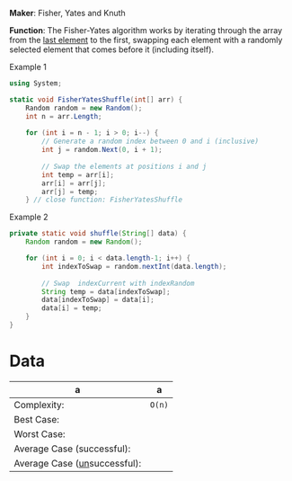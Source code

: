 **Maker**: Fisher, Yates and Knuth

**Function**: The Fisher-Yates algorithm works by iterating through the array from the <u>last element</u> to the first, swapping each element with a randomly selected element that comes before it (including itself). 


Example 1
```c#
using System;

static void FisherYatesShuffle(int[] arr) {
	Random random = new Random();
	int n = arr.Length;
	
	for (int i = n - 1; i > 0; i--) {
		// Generate a random index between 0 and i (inclusive)
		int j = random.Next(0, i + 1);
		
		// Swap the elements at positions i and j
		int temp = arr[i];
		arr[i] = arr[j];
		arr[j] = temp;
	} // close function: FisherYatesShuffle
```

 Example 2
```java
private static void shuffle(String[] data) {
    Random random = new Random();

    for (int i = 0; i < data.length-1; i++) {
	    int indexToSwap = random.nextInt(data.length);
		
		// Swap  indexCurrent with indexRandom
        String temp = data[indexToSwap];
        data[indexToSwap] = data[i];
        data[i] = temp;
    }
}
```

# Data

a | a
-- | :--:
Complexity: | `O(n)`
Best Case: | 
Worst Case: | 
Average Case (successful): | 
Average Case (<ins>un</ins>successful): | 












































[^1]: This is the footnote.